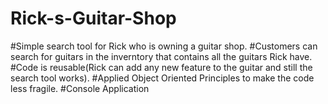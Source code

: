 # Rick-s-Guitar-Shop
#Simple search tool for Rick who is owning a guitar shop.
#Customers can search for guitars in the inverntory that contains all the guitars Rick have.
#Code is reusable(Rick can add any new feature to the guitar and still the search tool works).
#Applied Object Oriented Principles to make the code less fragile.
#Console Application
